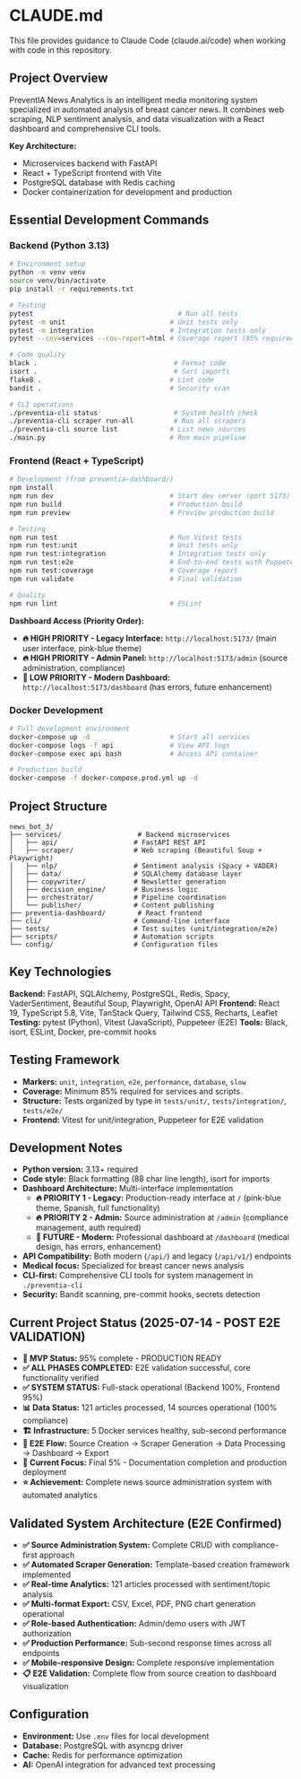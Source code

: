 # CLAUDE.md

This file provides guidance to Claude Code (claude.ai/code) when working with code in this repository.

## Project Overview

PreventIA News Analytics is an intelligent media monitoring system specialized in automated analysis of breast cancer news. It combines web scraping, NLP sentiment analysis, and data visualization with a React dashboard and comprehensive CLI tools.

**Key Architecture:**
- Microservices backend with FastAPI
- React + TypeScript frontend with Vite
- PostgreSQL database with Redis caching
- Docker containerization for development and production

## Essential Development Commands

### Backend (Python 3.13)

```bash
# Environment setup
python -m venv venv
source venv/bin/activate
pip install -r requirements.txt

# Testing
pytest                                    # Run all tests
pytest -m unit                          # Unit tests only
pytest -m integration                   # Integration tests only
pytest --cov=services --cov-report=html # Coverage report (85% required)

# Code quality
black .                                  # Format code
isort .                                  # Sort imports
flake8 .                                # Lint code
bandit .                                # Security scan

# CLI operations
./preventia-cli status                   # System health check
./preventia-cli scraper run-all          # Run all scrapers
./preventia-cli source list             # List news sources
./main.py                               # Run main pipeline
```

### Frontend (React + TypeScript)

```bash
# Development (from preventia-dashboard/)
npm install
npm run dev                             # Start dev server (port 5173)
npm run build                           # Production build
npm run preview                         # Preview production build

# Testing
npm run test                            # Run Vitest tests
npm run test:unit                       # Unit tests only
npm run test:integration                # Integration tests only
npm run test:e2e                        # End-to-end tests with Puppeteer
npm run test:coverage                   # Coverage report
npm run validate                        # Final validation

# Quality
npm run lint                            # ESLint
```

**Dashboard Access (Priority Order):**
- **🔥 HIGH PRIORITY - Legacy Interface:** `http://localhost:5173/` (main user interface, pink-blue theme)
- **🔥 HIGH PRIORITY - Admin Panel:** `http://localhost:5173/admin` (source administration, compliance)
- **🔄 LOW PRIORITY - Modern Dashboard:** `http://localhost:5173/dashboard` (has errors, future enhancement)

### Docker Development

```bash
# Full development environment
docker-compose up -d                    # Start all services
docker-compose logs -f api              # View API logs
docker-compose exec api bash            # Access API container

# Production build
docker-compose -f docker-compose.prod.yml up -d
```

## Project Structure

```
news_bot_3/
├── services/                   # Backend microservices
│   ├── api/                   # FastAPI REST API
│   ├── scraper/               # Web scraping (Beautiful Soup + Playwright)
│   ├── nlp/                   # Sentiment analysis (Spacy + VADER)
│   ├── data/                  # SQLAlchemy database layer
│   ├── copywriter/            # Newsletter generation
│   ├── decision_engine/       # Business logic
│   ├── orchestrator/          # Pipeline coordination
│   └── publisher/             # Content publishing
├── preventia-dashboard/        # React frontend
├── cli/                       # Command-line interface
├── tests/                     # Test suites (unit/integration/e2e)
├── scripts/                   # Automation scripts
└── config/                    # Configuration files
```

## Key Technologies

**Backend:** FastAPI, SQLAlchemy, PostgreSQL, Redis, Spacy, VaderSentiment, Beautiful Soup, Playwright, OpenAI API
**Frontend:** React 19, TypeScript 5.8, Vite, TanStack Query, Tailwind CSS, Recharts, Leaflet
**Testing:** pytest (Python), Vitest (JavaScript), Puppeteer (E2E)
**Tools:** Black, isort, ESLint, Docker, pre-commit hooks

## Testing Framework

- **Markers:** `unit`, `integration`, `e2e`, `performance`, `database`, `slow`
- **Coverage:** Minimum 85% required for services and scripts
- **Structure:** Tests organized by type in `tests/unit/`, `tests/integration/`, `tests/e2e/`
- **Frontend:** Vitest for unit/integration, Puppeteer for E2E validation

## Development Notes

- **Python version:** 3.13+ required
- **Code style:** Black formatting (88 char line length), isort for imports
- **Dashboard Architecture:** Multi-interface implementation
  - **🔥 PRIORITY 1 - Legacy:** Production-ready interface at `/` (pink-blue theme, Spanish, full functionality)
  - **🔥 PRIORITY 2 - Admin:** Source administration at `/admin` (compliance management, auth required)
  - **🔄 FUTURE - Modern:** Professional dashboard at `/dashboard` (medical design, has errors, enhancement)
- **API Compatibility:** Both modern (`/api/`) and legacy (`/api/v1/`) endpoints
- **Medical focus:** Specialized for breast cancer news analysis
- **CLI-first:** Comprehensive CLI tools for system management in `./preventia-cli`
- **Security:** Bandit scanning, pre-commit hooks, secrets detection

## Current Project Status (2025-07-14 - POST E2E VALIDATION)

- **🎯 MVP Status:** 95% complete - PRODUCTION READY
- **✅ ALL PHASES COMPLETED:** E2E validation successful, core functionality verified
- **✅ SYSTEM STATUS:** Full-stack operational (Backend 100%, Frontend 95%)
- **📊 Data Status:** 121 articles processed, 14 sources operational (100% compliance)
- **🏗️ Infrastructure:** 5 Docker services healthy, sub-second performance
- **🔗 E2E Flow:** Source Creation → Scraper Generation → Data Processing → Dashboard → Export
- **🎯 Current Focus:** Final 5% - Documentation completion and production deployment
- **⭐ Achievement:** Complete news source administration system with automated analytics

## Validated System Architecture (E2E Confirmed)

- **✅ Source Administration System:** Complete CRUD with compliance-first approach
- **✅ Automated Scraper Generation:** Template-based creation framework implemented
- **✅ Real-time Analytics:** 121 articles processed with sentiment/topic analysis
- **✅ Multi-format Export:** CSV, Excel, PDF, PNG chart generation operational
- **✅ Role-based Authentication:** Admin/demo users with JWT authorization
- **✅ Production Performance:** Sub-second response times across all endpoints
- **✅ Mobile-responsive Design:** Complete responsive implementation
- **📋 E2E Validation:** Complete flow from source creation to dashboard visualization

## Configuration

- **Environment:** Use `.env` files for local development
- **Database:** PostgreSQL with asyncpg driver
- **Cache:** Redis for performance optimization
- **AI:** OpenAI integration for advanced text processing
